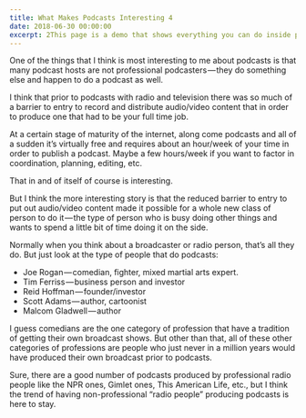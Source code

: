 ```yaml
---
title: What Makes Podcasts Interesting 4
date: 2018-06-30 00:00:00
excerpt: 2This page is a demo that shows everything you can do inside portfolio and blog posts. We've included everything you need to create engaging posts about your work, and show off your case studies in a beautiful way.
---
```


One of the things that I think is most interesting to me about podcasts is that many podcast hosts are not professional podcasters — they do something else and happen to do a podcast as well.

I think that prior to podcasts with radio and television there was so much of a barrier to entry to record and distribute audio/video content that in order to produce one that had to be your full time job.

At a certain stage of maturity of the internet, along come podcasts and all of a sudden it’s virtually free and requires about an hour/week of your time in order to publish a podcast. Maybe a few hours/week if you want to factor in coordination, planning, editing, etc.

That in and of itself of course is interesting.

But I think the more interesting story is that the reduced barrier to entry to put out audio/video content made it possible for a whole new class of person to do it — the type of person who is busy doing other things and wants to spend a little bit of time doing it on the side.

Normally when you think about a broadcaster or radio person, that’s all they do. But just look at the type of people that do podcasts:

- Joe Rogan — comedian, fighter, mixed martial arts expert.
- Tim Ferriss — business person and investor
- Reid Hoffman — founder/investor
- Scott Adams — author, cartoonist
- Malcom Gladwell — author

I guess comedians are the one category of profession that have a tradition of getting their own broadcast shows. But other than that, all of these other categories of professions are people who just never in a million years would have produced their own broadcast prior to podcasts.

Sure, there are a good number of podcasts produced by professional radio people like the NPR ones, Gimlet ones, This American Life, etc., but I think the trend of having non-professional “radio people” producing podcasts is here to stay.
